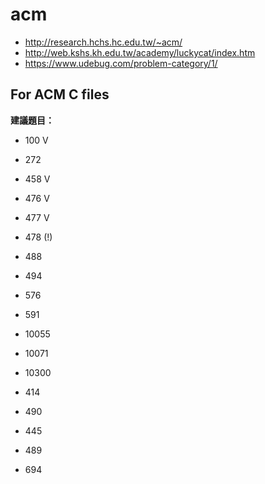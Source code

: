# acm
- http://research.hchs.hc.edu.tw/~acm/
- http://web.kshs.kh.edu.tw/academy/luckycat/index.htm
- https://www.udebug.com/problem-category/1/

For ACM C files
---
**建議題目：**
- 100 V
- 272
- 458 V
- 476 V
- 477 V
- 478 (!)
- 488
- 494
- 576
- 591

- 10055
- 10071
- 10300
- 414
- 490
- 445
- 489
- 694
